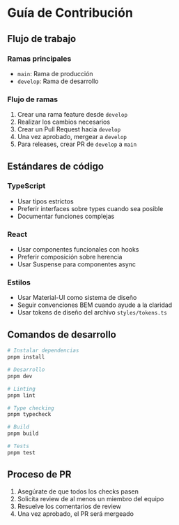 # Guía de Contribución

## Flujo de trabajo

### Ramas principales

- `main`: Rama de producción
- `develop`: Rama de desarrollo

### Flujo de ramas

1. Crear una rama feature desde `develop`
2. Realizar los cambios necesarios
3. Crear un Pull Request hacia `develop`
4. Una vez aprobado, mergear a `develop`
5. Para releases, crear PR de `develop` a `main`

## Estándares de código

### TypeScript

- Usar tipos estrictos
- Preferir interfaces sobre types cuando sea posible
- Documentar funciones complejas

### React

- Usar componentes funcionales con hooks
- Preferir composición sobre herencia
- Usar Suspense para componentes async

### Estilos

- Usar Material-UI como sistema de diseño
- Seguir convenciones BEM cuando ayude a la claridad
- Usar tokens de diseño del archivo `styles/tokens.ts`

## Comandos de desarrollo

```bash
# Instalar dependencias
pnpm install

# Desarrollo
pnpm dev

# Linting
pnpm lint

# Type checking
pnpm typecheck

# Build
pnpm build

# Tests
pnpm test
```

## Proceso de PR

1. Asegúrate de que todos los checks pasen
2. Solicita review de al menos un miembro del equipo
3. Resuelve los comentarios de review
4. Una vez aprobado, el PR será mergeado

